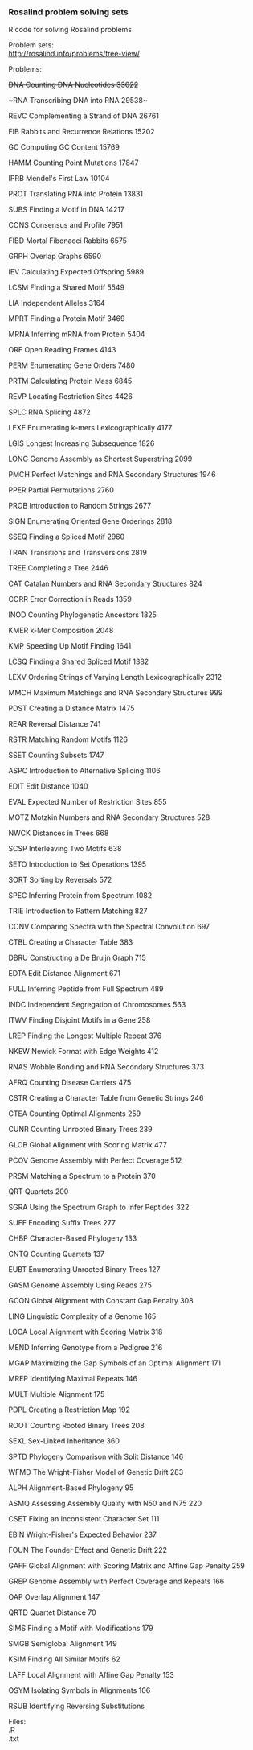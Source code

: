 ### Rosalind problem solving sets  

R code for solving Rosalind problems  

Problem sets:  
http://rosalind.info/problems/tree-view/  

Problems:  

~~DNA	Counting DNA Nucleotides	33022~~

~RNA	Transcribing DNA into RNA	29538~	
 	 	 
REVC	Complementing a Strand of DNA	26761	
 	 	 
FIB	Rabbits and Recurrence Relations	15202	
 	 	 
GC	Computing GC Content	15769	
 	 	 
HAMM	Counting Point Mutations	17847	
 	 	 
IPRB	Mendel's First Law	10104	
 	 	 
PROT	Translating RNA into Protein	13831	
 	 	 
SUBS	Finding a Motif in DNA	14217	
 	 	 
CONS	Consensus and Profile	7951	
 	 	 
FIBD	Mortal Fibonacci Rabbits	6575	
 	 	 
GRPH	Overlap Graphs	6590	
 	 	 
IEV	Calculating Expected Offspring	5989	
 	 	 
LCSM	Finding a Shared Motif	5549	
 	 	 
LIA	Independent Alleles	3164	
 	 	 
MPRT	Finding a Protein Motif	3469	
 	 	 
MRNA	Inferring mRNA from Protein	5404	
 	 	 
ORF	Open Reading Frames	4143	
 	 	 
PERM	Enumerating Gene Orders	7480	
 	 	 
PRTM	Calculating Protein Mass	6845	
 	 	 
REVP	Locating Restriction Sites	4426	
 	 	 
SPLC	RNA Splicing	4872	
 	 	 
LEXF	Enumerating k-mers Lexicographically	4177	
 	 	 
LGIS	Longest Increasing Subsequence	1826	
 	 	 
LONG	Genome Assembly as Shortest Superstring	2099	
 	 	 
PMCH	Perfect Matchings and RNA Secondary Structures	1946	
 	 	 
PPER	Partial Permutations	2760	
 	 	 
PROB	Introduction to Random Strings	2677	
 	 	 
SIGN	Enumerating Oriented Gene Orderings	2818	
 	 	 
SSEQ	Finding a Spliced Motif	2960	
 	 	 
TRAN	Transitions and Transversions	2819	
 	 	 
TREE	Completing a Tree	2446	
 	 	 
CAT	Catalan Numbers and RNA Secondary Structures	824	
 	 	 
CORR	Error Correction in Reads	1359	
 	 	 
INOD	Counting Phylogenetic Ancestors	1825	
 	 	 
KMER	k-Mer Composition	2048	
 	 	 
KMP	Speeding Up Motif Finding	1641	
 	 	 
LCSQ	Finding a Shared Spliced Motif	1382	
 	 	 
LEXV	Ordering Strings of Varying Length Lexicographically	2312	
 	 	 
MMCH	Maximum Matchings and RNA Secondary Structures	999	
 	 	 
PDST	Creating a Distance Matrix	1475	
 	 	 
REAR	Reversal Distance	741	
 	 	 
RSTR	Matching Random Motifs	1126	
 	 	 
SSET	Counting Subsets	1747	
 	 	 
ASPC	Introduction to Alternative Splicing	1106	
 	 	 
EDIT	Edit Distance	1040	
 	 	 
EVAL	Expected Number of Restriction Sites	855	
 	 	 
MOTZ	Motzkin Numbers and RNA Secondary Structures	528	
 	 	 
NWCK	Distances in Trees	668	
 	 	 
SCSP	Interleaving Two Motifs	638	
 	 	 
SETO	Introduction to Set Operations	1395	
 	 	 
SORT	Sorting by Reversals	572	
 	 	 
SPEC	Inferring Protein from Spectrum	1082	
 	 	 
TRIE	Introduction to Pattern Matching	827	
 	 	 
CONV	Comparing Spectra with the Spectral Convolution	697	
 	 	 
CTBL	Creating a Character Table	383	
 	 	 
DBRU	Constructing a De Bruijn Graph	715	
 	 	 
EDTA	Edit Distance Alignment	671	
 	 	 
FULL	Inferring Peptide from Full Spectrum	489	
 	 	 
INDC	Independent Segregation of Chromosomes	563	
 	 	 
ITWV	Finding Disjoint Motifs in a Gene	258	
 	 	 
LREP	Finding the Longest Multiple Repeat	376	
 	 	 
NKEW	Newick Format with Edge Weights	412	
 	 	 
RNAS	Wobble Bonding and RNA Secondary Structures	373	
 	 	 
AFRQ	Counting Disease Carriers	475	
 	 	 
CSTR	Creating a Character Table from Genetic Strings	246	
 	 	 
CTEA	Counting Optimal Alignments	259	
 	 	 
CUNR	Counting Unrooted Binary Trees	239	
 	 	 
GLOB	Global Alignment with Scoring Matrix	477	
 	 	 
PCOV	Genome Assembly with Perfect Coverage	512	
 	 	 
PRSM	Matching a Spectrum to a Protein	370	
 	 	 
QRT	Quartets	200	
 	 	 
SGRA	Using the Spectrum Graph to Infer Peptides	322	
 	 	 
SUFF	Encoding Suffix Trees	277	
 	 	 
CHBP	Character-Based Phylogeny	133	
 	 	 
CNTQ	Counting Quartets	137	
 	 	 
EUBT	Enumerating Unrooted Binary Trees	127	
 	 	 
GASM	Genome Assembly Using Reads	275	
 	 	 
GCON	Global Alignment with Constant Gap Penalty	308	
 	 	 
LING	Linguistic Complexity of a Genome	165	
 	 	 
LOCA	Local Alignment with Scoring Matrix	318	
 	 	 
MEND	Inferring Genotype from a Pedigree	216	
 	 	 
MGAP	Maximizing the Gap Symbols of an Optimal Alignment	171	
 	 	 
MREP	Identifying Maximal Repeats	146	
 	 	 
MULT	Multiple Alignment	175	
 	 	 
PDPL	Creating a Restriction Map	192	
 	 	 
ROOT	Counting Rooted Binary Trees	208	
 	 	 
SEXL	Sex-Linked Inheritance	360	
 	 	 
SPTD	Phylogeny Comparison with Split Distance	146	
 	 	 
WFMD	The Wright-Fisher Model of Genetic Drift	283	
 	 	 
ALPH	Alignment-Based Phylogeny	95	
 	 	 
ASMQ	Assessing Assembly Quality with N50 and N75	220	
 	 	 
CSET	Fixing an Inconsistent Character Set	111	
 	 	 
EBIN	Wright-Fisher's Expected Behavior	237	
 	 	 
FOUN	The Founder Effect and Genetic Drift	222	
 	 	 
GAFF	Global Alignment with Scoring Matrix and Affine Gap Penalty	259	
 	 	 
GREP	Genome Assembly with Perfect Coverage and Repeats	166	
 	 	 
OAP	Overlap Alignment	147	
 	 	 
QRTD	Quartet Distance	70	
 	 	 
SIMS	Finding a Motif with Modifications	179	
 	 	 
SMGB	Semiglobal Alignment	149	
 	 	 
KSIM	Finding All Similar Motifs	62	
 	 	 
LAFF	Local Alignment with Affine Gap Penalty	153	
 	 	 
OSYM	Isolating Symbols in Alignments	106	
 	 	 
RSUB Identifying Reversing Substitutions  

Files:  
.R  
.txt  



